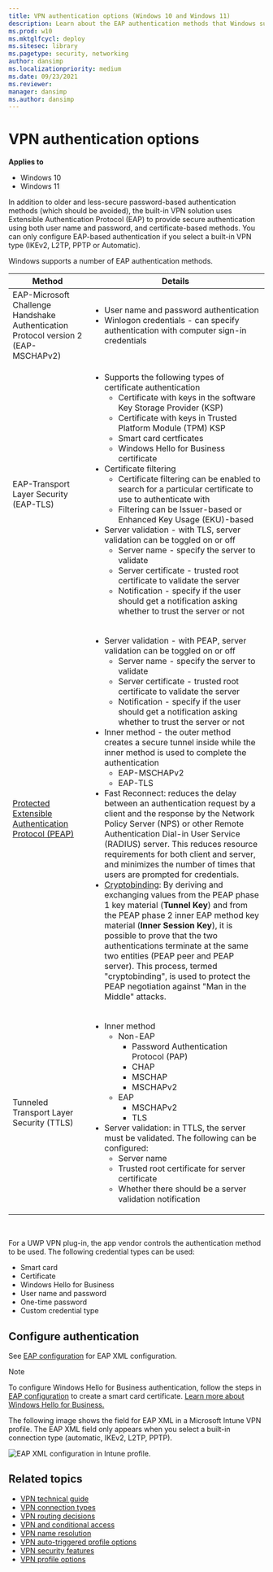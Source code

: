 ```yaml
---
title: VPN authentication options (Windows 10 and Windows 11)
description: Learn about the EAP authentication methods that Windows supports in VPNs to provide secure authentication using username/password and certificate-based methods.
ms.prod: w10
ms.mktglfcycl: deploy
ms.sitesec: library
ms.pagetype: security, networking
author: dansimp
ms.localizationpriority: medium
ms.date: 09/23/2021
ms.reviewer: 
manager: dansimp
ms.author: dansimp
---
```


# VPN authentication options

**Applies to**
-   Windows 10
-   Windows 11

In addition to older and less-secure password-based authentication methods (which should be avoided), the built-in VPN solution uses Extensible Authentication Protocol (EAP) to provide secure authentication using both user name and password, and certificate-based methods. You can only configure EAP-based authentication if you select a built-in VPN type (IKEv2, L2TP, PPTP or Automatic).

Windows supports a number of EAP authentication methods. 

<table>
<thead><tr><th>Method</th><th>Details</th></thead>
<tbody>
<tr><td>EAP-Microsoft Challenge Handshake Authentication Protocol version 2 (EAP-MSCHAPv2)</td><td><ul><li>User name and password authentication</li><li>Winlogon credentials - can specify authentication with computer sign-in credentials</li></ul></td></tr>
<tr><td>EAP-Transport Layer Security (EAP-TLS) </td><td><ul><li>Supports the following types of certificate authentication<ul><li>Certificate with keys in the software Key Storage Provider (KSP)</li><li>Certificate with keys in Trusted Platform Module (TPM) KSP</li><li>Smart card certficates</li><li>Windows Hello for Business certificate</li></ul></li><li>Certificate filtering<ul><li>Certificate filtering can be enabled to search for a particular certificate to use to authenticate with</li><li>Filtering can be Issuer-based or Enhanced Key Usage (EKU)-based</li></ul></li><li>Server validation - with TLS, server validation can be toggled on or off<ul><li>Server name - specify the server to validate</li><li>Server certificate - trusted root certificate to validate the server</li><li>Notification - specify if the user should get a notification asking whether to trust the server or not</li></ul></li></ul></td></tr>
<tr><td><a href="/previous-versions/windows/it-pro/windows-server-2008-R2-and-2008/cc754179(v=ws.11)">Protected Extensible Authentication Protocol (PEAP)</a></td><td><ul><li>Server validation - with PEAP, server validation can be toggled on or off<ul><li>Server name - specify the server to validate</li><li>Server certificate - trusted root certificate to validate the server</li><li>Notification - specify if the user should get a notification asking whether to trust the server or not</li></ul></li><li>Inner method - the outer method creates a secure tunnel inside while the inner method is used to complete the authentication<ul><li>EAP-MSCHAPv2</li><li>EAP-TLS</li></ul><li>Fast Reconnect: reduces the delay between an authentication request by a client and the response by the Network Policy Server (NPS) or other Remote Authentication Dial-in User Service (RADIUS) server. This reduces resource requirements for both client and server, and minimizes the number of times that users are prompted for credentials.<li><a href="/openspecs/windows_protocols/ms-peap/757a16c7-0826-4ba9-bb71-8c3f1339e937">Cryptobinding</a>: By deriving and exchanging values from the PEAP phase 1 key material (<b>Tunnel Key</b>) and from the PEAP phase 2 inner EAP method key material (<b>Inner Session Key</b>), it is possible to prove that the two authentications terminate at the same two entities (PEAP peer and PEAP server). This process, termed "cryptobinding", is used to protect the PEAP negotiation against "Man in the Middle" attacks.</li></li></ul></td></tr>
<tr><td>Tunneled Transport Layer Security (TTLS)</td><td><ul><li>Inner method<ul><li>Non-EAP<ul><li>Password Authentication Protocol (PAP)</li><li>CHAP</li><li>MSCHAP</li><li>MSCHAPv2</li></ul></li><li>EAP<ul><li>MSCHAPv2</li><li>TLS</li></ul></li></ul></li><li>Server validation: in TTLS, the server must be validated. The following can be configured:<ul><li>Server name</li><li>Trusted root certificate for server certificate</li><li>Whether there should be a server validation notification</li></ul></li></ul></td></tr></tbody>
</table>
</br>

For a UWP VPN plug-in, the app vendor controls the authentication method to be used. The following credential types can be used:

- Smart card
- Certificate
- Windows Hello for Business
- User name and password
- One-time password
- Custom credential type

## Configure authentication

See [EAP configuration](/windows/client-management/mdm/eap-configuration) for EAP XML configuration. 

>[!NOTE]
>To configure Windows Hello for Business authentication, follow the steps in [EAP configuration](/windows/client-management/mdm/eap-configuration) to create a smart card certificate. [Learn more about Windows Hello for Business.](../hello-for-business/hello-identity-verification.md)

The following image shows the field for EAP XML in a Microsoft Intune VPN profile. The EAP XML field only appears when you select a built-in connection type (automatic, IKEv2, L2TP, PPTP).

![EAP XML configuration in Intune profile.](images/vpn-eap-xml.png)

## Related topics

- [VPN technical guide](vpn-guide.md)
- [VPN connection types](vpn-connection-type.md)
- [VPN routing decisions](vpn-routing.md)
- [VPN and conditional access](vpn-conditional-access.md)
- [VPN name resolution](vpn-name-resolution.md)
- [VPN auto-triggered profile options](vpn-auto-trigger-profile.md)
- [VPN security features](vpn-security-features.md)
- [VPN profile options](vpn-profile-options.md)